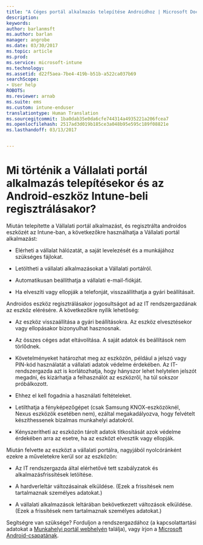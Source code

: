 ```yaml
---
title: "A Céges portál alkalmazás telepítése Androidhoz | Microsoft Docs"
description: 
keywords: 
author: barlanmsft
ms.author: barlan
manager: angrobe
ms.date: 03/30/2017
ms.topic: article
ms.prod: 
ms.service: microsoft-intune
ms.technology: 
ms.assetid: d22f5aea-7be4-419b-b51b-a522ca037b69
searchScope:
- User help
ROBOTS: 
ms.reviewer: arnab
ms.suite: ems
ms.custom: intune-enduser
translationtype: Human Translation
ms.sourcegitcommit: 1ba0dab35e0da6cfe744314a4935221a206fcea7
ms.openlocfilehash: 2517ad3d019b185ce3a048b95e595c189f08821e
ms.lasthandoff: 03/13/2017


---
```


# <a name="what-happens-if-you-install-the-company-portal-app-and-enroll-your-android-device-in-intune"></a>Mi történik a Vállalati portál alkalmazás telepítésekor és az Android-eszköz Intune-beli regisztrálásakor?

Miután telepítette a Vállalati portál alkalmazást, és regisztrálta androidos eszközét az Intune-ban, a következőkre használhatja a Vállalati portál alkalmazást:

-   Elérheti a vállalat hálózatát, a saját levelezését és a munkájához szükséges fájlokat.

-   Letöltheti a vállalati alkalmazásokat a Vállalati portálról.

-   Automatikusan beállíthatja a vállalati e-mail-fiókját.

-   Ha elveszíti vagy ellopják a telefonját, visszaállíthatja a gyári beállításait.

Androidos eszköz regisztrálásakor jogosultságot ad az IT rendszergazdának az eszköz elérésére. A következőkre nyílik lehetőség:

-   Az eszköz visszaállítása a gyári beállításokra. Az eszköz elvesztésekor vagy ellopásakor bizonyulhat hasznosnak.

-   Az összes céges adat eltávolítása. A saját adatok és beállítások nem törlődnek.

-   Követelményeket határozhat meg az eszközön, például a jelszó vagy PIN-kód használatát a vállalati adatok védelme érdekében. Az IT-rendszergazda azt is korlátozhatja, hogy hányszor lehet helytelen jelszót megadni, és kizárhatja a felhasználót az eszközről, ha túl sokszor próbálkozott.

-   Ehhez el kell fogadnia a használati feltételeket.

-   Letilthatja a fényképezőgépet (csak Samsung KNOX-eszközöknél, Nexus eszközök esetében nem), ezáltal megakadályozva, hogy felvételt készíthessenek bizalmas munkahelyi adatokról.

-   Kényszerítheti az eszközön tárolt adatok titkosítását azok védelme érdekében arra az esetre, ha az eszközt elvesztik vagy ellopják.

Miután felvette az eszközt a vállalati portálra, nagyjából nyolcóránként ezekre a műveletekre kerül sor az eszközön:

-   Az IT rendszergazda által elérhetővé tett szabályzatok és alkalmazásfrissítések letöltése.

-   A hardverleltár változásainak elküldése. (Ezek a frissítések nem tartalmaznak személyes adatokat.)

-   A vállalati alkalmazások leltárában bekövetkezett változások elküldése. (Ezek a frissítések nem tartalmaznak személyes adatokat.)

Segítségre van szüksége? Forduljon a rendszergazdához (a kapcsolattartási adatokat a [Munkahelyi portál webhelyén](http://portal.manage.microsoft.com) találja), vagy írjon a <a href="mailto:wintunedroidfbk@microsoft.com?subject=I'm having trouble installing the Company Portal app on my Android device&body=Describe the issue you're experiencing here.">Microsoft Android-csapatának</a>.

